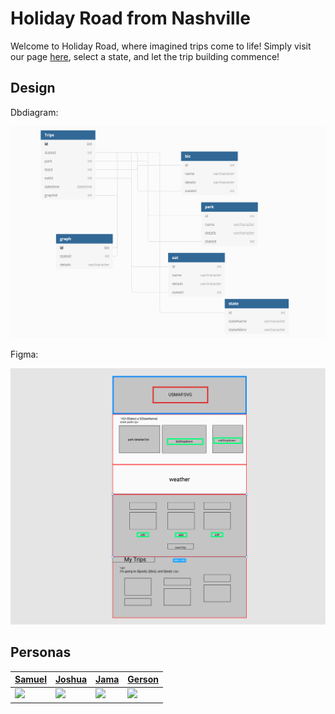 # Holiday Road from Nashville

Welcome to Holiday Road, where imagined trips come to life! Simply visit our page [here](https://nss-day-cohort-51.github.io/holiday-road-everglades-wranglers/), select a state, and let the trip building commence!

## Design
Dbdiagram:

![dbdiagram](./images/img1.png)

Figma:

![figma](./images/img2.png)

## Personas

| [Samuel](https://github.com/sudopigeek) | [Joshua](https://github.com/joshuastewart417) | [Jama](https://github.com/JamaCodes) | [Gerson](https://github.com/GersonDiketama)
| -- | -- | -- | -- |
|![](https://ca.slack-edge.com/T03F2SDTJ-U027HM3AC7M-13e6bcf30b90-512) | ![](https://ca.slack-edge.com/T03F2SDTJ-U01U1HF7TUK-ef0522170e0b-512)| ![](https://ca.slack-edge.com/T03F2SDTJ-U0282KKA087-d63a043df772-512) | ![](https://ca.slack-edge.com/T03F2SDTJ-U02946ZCQ7N-e41b917f3b14-512)